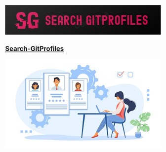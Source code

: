 <img src="./IMG_20220301_173400.jpg">


<h2>

[Search-GitProfiles](http://searchgit.vercel.app/)


</h2>



<img src ="./images (36).jpeg">
